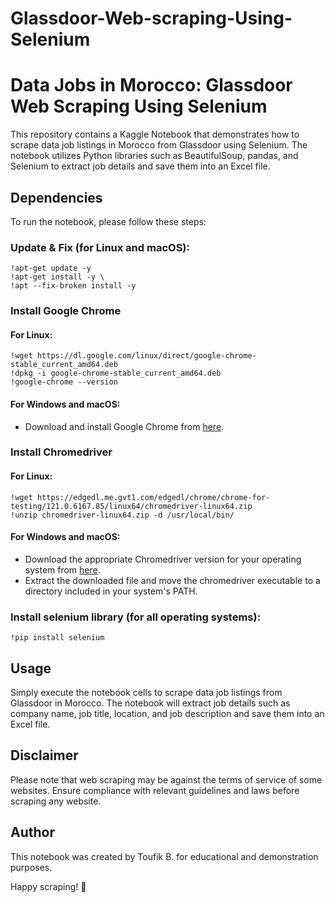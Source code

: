 # **Glassdoor-Web-scraping-Using-Selenium**

# Data Jobs in Morocco: Glassdoor Web Scraping Using Selenium

This repository contains a Kaggle Notebook that demonstrates how to scrape data job listings in Morocco from Glassdoor using Selenium. The notebook utilizes Python libraries such as BeautifulSoup, pandas, and Selenium to extract job details and save them into an Excel file.

## Dependencies

To run the notebook, please follow these steps:

### **Update & Fix (for Linux and macOS):**
```
!apt-get update -y
!apt-get install -y \
!apt --fix-broken install -y
```
### **Install Google Chrome**
#### For Linux:
```
!wget https://dl.google.com/linux/direct/google-chrome-stable_current_amd64.deb
!dpkg -i google-chrome-stable_current_amd64.deb
!google-chrome --version
```
#### For Windows and macOS:
* Download and install Google Chrome from [here](https://www.google.com/chrome/).
  
### **Install Chromedriver**
#### For Linux:
```
!wget https://edgedl.me.gvt1.com/edgedl/chrome/chrome-for-testing/121.0.6167.85/linux64/chromedriver-linux64.zip	
!unzip chromedriver-linux64.zip -d /usr/local/bin/
```
#### For Windows and macOS:
* Download the appropriate Chromedriver version for your operating system from [here](https://chromedriver.chromium.org/downloads).
* Extract the downloaded file and move the chromedriver executable to a directory included in your system's PATH.
  
### **Install selenium library (for all operating systems):**
```
!pip install selenium
```

## Usage

Simply execute the notebook cells to scrape data job listings from Glassdoor in Morocco. The notebook will extract job details such as company name, job title, location, and job description and save them into an Excel file.

## Disclaimer

Please note that web scraping may be against the terms of service of some websites. Ensure compliance with relevant guidelines and laws before scraping any website.

## Author

This notebook was created by Toufik B. for educational and demonstration purposes.

Happy scraping! 🚀
